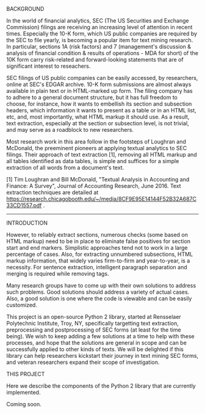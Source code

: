 BACKGROUND

In the world of financial analytics, SEC (The US Securities and Exchange Commission) filings are receiving an increasing level of attention in recent times. Especially the 10-K form, which US public companies are required by the SEC to file yearly, is becoming a popular item for text mining research. In particular, sections 1A (risk factors) and 7 (management's discussion & analysis of financial condition & results of operations - MDA for short) of the 10K form carry risk-related and forward-looking statements that are of significant interest to reseachers.

SEC filings of US public companies can be easily accessed, by researchers, online at SEC's EDGAR archive. 10-K form submissions are almost always available in plain text or in HTML-marked up form. The filing company has to adhere to a general document structure, but it has full freedom to choose, for instance, how it wants to embellish its section and subsection headers, which information it wants to present as a table or in an HTML list, etc, and, most importantly, what HTML markup it should use. As a result, text extraction, especially at the section or subsection level, is not trivial, and may serve as a roadblock to new researchers.

Most research work in this area follow in the footsteps of Loughran and McDonald, the preeminent pioneers at applying textual analytics to SEC filings. Their approach of text extraction [1], removing all HTML markup and all tables identified as data tables, is simple and suffices for a simple extraction of all words from a document's text. 

[1] Tim Loughran and Bill McDonald, "Textual Analysis in Accounting and Finance: A Survey", Journal of Accounting Research, June 2016.
Text extraction techniques are detailed at https://research.chicagobooth.edu/~/media/8CF9E95E14144F52B32A687C33CD1557.pdf .

<hr>


INTRODUCTION

However, to reliably extract sections, numerous checks (some based on HTML markup) need to be in place to eliminate false positives for section start and end markers. Simplistic approaches tend not to work in a large percentage of cases. Also, for extracting unnumbered subsections, HTML markup information, that widely varies firm-to-firm and year-to-year, is a necessity. For sentence extraction, intelligent paragraph separation and merging is required while removing tags.

Many research groups have to come up with their own solutions to address such problems. Good solutions should address a variety of actual cases. Also, a good solution is one where the code is viewable and can be easily customized.

This project is an open-source Python 2 library, started at Rensselaer Polytechnic Institute, Troy, NY, specifically targetting text extraction, preprocessing and postprocessing of SEC forms (at least for the time being). We wish to keep adding a few solutions at a time to help with these processes, and hope that the solutions are general in scope and can be successfully applied to other kinds of texts. We will be delighted if this library can help researchers kickstart their journey in text mining SEC forms, and veteran researchers expand their scope of investigation.


THIS PROJECT

Here we describe the components of the Python 2 library that are currently implemented.

Coming soon.

